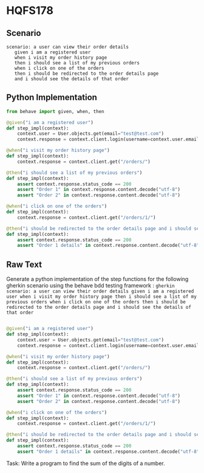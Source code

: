 # HQFS178
## Scenario
```gherkin
scenario: a user can view their order details 
   given i am a registered user 
   when i visit my order history page 
   then i should see a list of my previous orders 
   when i click on one of the orders 
   then i should be redirected to the order details page 
   and i should see the details of that order
```


## Python Implementation
```python
from behave import given, when, then

@given("i am a registered user")
def step_impl(context):
    context.user = User.objects.get(email="test@test.com")
    context.response = context.client.login(username=context.user.email, password="test")

@when("i visit my order history page")
def step_impl(context):
    context.response = context.client.get("/orders/")

@then("i should see a list of my previous orders")
def step_impl(context):
    assert context.response.status_code == 200
    assert "Order 1" in context.response.content.decode("utf-8")
    assert "Order 2" in context.response.content.decode("utf-8")

@when("i click on one of the orders")
def step_impl(context):
    context.response = context.client.get("/orders/1/")

@then("i should be redirected to the order details page and i should see the details of that order")
def step_impl(context):
    assert context.response.status_code == 200
    assert "Order 1 details" in context.response.content.decode("utf-8")
```


## Raw Text
Generate a python implementation of the step functions for the following gherkin scenario using the behave bdd testing framework : ```gherkin scenario: a user can view their order details given i am a registered user when i visit my order history page then i should see a list of my previous orders when i click on one of the orders then i should be redirected to the order details page and i should see the details of that order ```



```python from behave import given, when, then

@given("i am a registered user")
def step_impl(context):
    context.user = User.objects.get(email="test@test.com")
    context.response = context.client.login(username=context.user.email, password="test")

@when("i visit my order history page")
def step_impl(context):
    context.response = context.client.get("/orders/")

@then("i should see a list of my previous orders")
def step_impl(context):
    assert context.response.status_code == 200
    assert "Order 1" in context.response.content.decode("utf-8")
    assert "Order 2" in context.response.content.decode("utf-8")

@when("i click on one of the orders")
def step_impl(context):
    context.response = context.client.get("/orders/1/")

@then("i should be redirected to the order details page and i should see the details of that order")
def step_impl(context):
    assert context.response.status_code == 200
    assert "Order 1 details" in context.response.content.decode("utf-8")
```

Task: Write a program to find the sum of the digits of a number.
